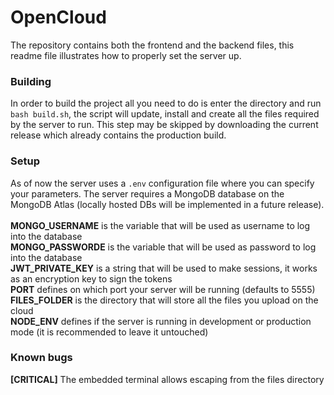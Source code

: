 # OpenCloud
The repository contains both the frontend and the backend files, this readme file illustrates how to properly set the server up.

### Building
In order to build the project all you need to do is enter the directory and run `bash build.sh`, the script will update, install and create all the files required by the server to run. This step may be skipped by downloading the current release which already contains the production build.

### Setup
As of now the server uses a `.env` configuration file where you can specify your parameters.
The server requires a MongoDB database on the MongoDB Atlas (locally hosted DBs will be implemented in a future release).
<br>
<br>
<b>MONGO_USERNAME</b> is the variable that will be used as username to log into the database
<br>
<b>MONGO_PASSWORDE</b> is the variable that will be used as password to log into the database
<br>
<b>JWT_PRIVATE_KEY</b> is a string that will be used to make sessions, it works as an encryption key to sign the tokens
<br>
<b>PORT</b> defines on which port your server will be running (defaults to 5555)
<br>
<b>FILES_FOLDER</b> is the directory that will store all the files you upload on the cloud
<br>
<b>NODE_ENV</b> defines if the server is running in development or production mode (it is recommended to leave it untouched)

### Known bugs
<b>[CRITICAL]</b> The embedded terminal allows escaping from the files directory
